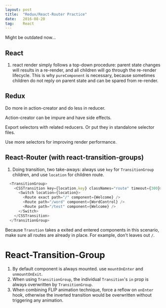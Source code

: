 ```yaml
---
layout: post
title:  "Redux/React-Router Practice"
date:   2016-08-20
tag:    React
---
```


Might be outdated now...

## React

1. react render simply follows a top-down procedure: parent state changes will results in a re-render, and all children will go through the re-render lifecycle. This is why `pureComponent` is necessary, because sometimes children do not reply on parent state and can be spared from re-render.

## Redux

Do more in action-creator and do less in reducer.

Action-creator can be impure and have side effects. 

Export selectors with related reducers. Or put they in standalone selector files.

Use more selectors for improving render performance.


## React-Router (with react-transition-groups)

1. Doing transition, two take-aways: always use `key` for `TransitionGroup` children, and use `location` for children route.

```javascript
  <TransitionGroup>
    <CSSTransition key={location.key} classNames="route" timeout={300}>
      <Switch location={location}>
        <Route exact path="/" component={Welcome} />
        <Route path="/word" component={WordControl} />
        <Route path="/test" component={Welcome} />
      </Switch>
    </CSSTransition>
  </TransitionGroup>
```
Because `Transtion` takes a exited and entered components in this scenario, make sure all routes are already in place. For example, don't leaves out `/`.

# React-Transition-Group
1. By default component is always mounted. use `mountOnEnter` and `unmountOnExit`.
2. When using `TransitionGroup`, the individual `Transition`'s `in` prop is always overwritten by `TransitionGroup`.
3. When combining FLIP animation technique, force a reflow on `onEnter` hook, otherwise the inverted transition would be overwritten without triggering any animation.
